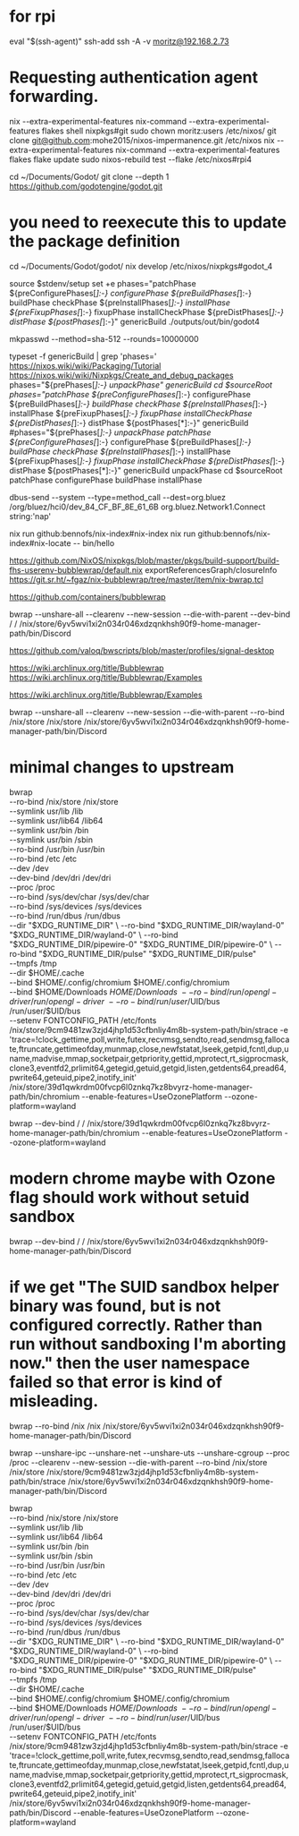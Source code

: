 # for rpi
eval "$(ssh-agent)"
ssh-add
ssh -A -v moritz@192.168.2.73
# Requesting authentication agent forwarding.


nix --extra-experimental-features nix-command --extra-experimental-features flakes shell nixpkgs#git
sudo chown moritz:users /etc/nixos/
git clone git@github.com:mohe2015/nixos-impermanence.git /etc/nixos
nix --extra-experimental-features nix-command --extra-experimental-features flakes flake update
sudo nixos-rebuild test --flake /etc/nixos#rpi4

cd ~/Documents/Godot/
git clone --depth 1 https://github.com/godotengine/godot.git

# you need to reexecute this to update the package definition
cd ~/Documents/Godot/godot/
nix develop /etc/nixos/nixpkgs#godot_4

source $stdenv/setup
set +e
phases="patchPhase ${preConfigurePhases[*]:-} configurePhase ${preBuildPhases[*]:-} buildPhase checkPhase ${preInstallPhases[*]:-} installPhase ${preFixupPhases[*]:-} fixupPhase installCheckPhase ${preDistPhases[*]:-} distPhase ${postPhases[*]:-}" genericBuild
./outputs/out/bin/godot4




mkpasswd --method=sha-512 --rounds=10000000













typeset -f genericBuild | grep 'phases='
https://nixos.wiki/wiki/Packaging/Tutorial
https://nixos.wiki/wiki/Nixpkgs/Create_and_debug_packages
phases="${prePhases[*]:-} unpackPhase" genericBuild
cd $sourceRoot
phases="patchPhase ${preConfigurePhases[*]:-}             configurePhase ${preBuildPhases[*]:-} buildPhase checkPhase             ${preInstallPhases[*]:-} installPhase ${preFixupPhases[*]:-} fixupPhase installCheckPhase             ${preDistPhases[*]:-} distPhase ${postPhases[*]:-}" genericBuild
#phases="${prePhases[*]:-} unpackPhase patchPhase ${preConfigurePhases[*]:-}             configurePhase ${preBuildPhases[*]:-} buildPhase checkPhase             ${preInstallPhases[*]:-} installPhase ${preFixupPhases[*]:-} fixupPhase installCheckPhase             ${preDistPhases[*]:-} distPhase ${postPhases[*]:-}" genericBuild
unpackPhase
cd $sourceRoot
patchPhase
configurePhase
buildPhase
installPhase








dbus-send --system --type=method_call --dest=org.bluez /org/bluez/hci0/dev_84_CF_BF_8E_61_6B org.bluez.Network1.Connect string:'nap'


nix run github:bennofs/nix-index#nix-index
nix run github:bennofs/nix-index#nix-locate -- bin/hello


https://github.com/NixOS/nixpkgs/blob/master/pkgs/build-support/build-fhs-userenv-bubblewrap/default.nix
exportReferencesGraph/closureInfo
https://git.sr.ht/~fgaz/nix-bubblewrap/tree/master/item/nix-bwrap.tcl

https://github.com/containers/bubblewrap

bwrap --unshare-all --clearenv --new-session --die-with-parent --dev-bind / / /nix/store/6yv5wvi1xi2n034r046xdzqnkhsh90f9-home-manager-path/bin/Discord

https://github.com/valoq/bwscripts/blob/master/profiles/signal-desktop

https://wiki.archlinux.org/title/Bubblewrap
https://wiki.archlinux.org/title/Bubblewrap/Examples

https://wiki.archlinux.org/title/Bubblewrap/Examples

bwrap --unshare-all --clearenv --new-session --die-with-parent --ro-bind /nix/store /nix/store /nix/store/6yv5wvi1xi2n034r046xdzqnkhsh90f9-home-manager-path/bin/Discord

# minimal changes to upstream

bwrap \
    --ro-bind /nix/store /nix/store \
    --symlink usr/lib /lib \
    --symlink usr/lib64 /lib64 \
    --symlink usr/bin /bin \
    --symlink usr/bin /sbin \
    --ro-bind /usr/bin /usr/bin \
    --ro-bind /etc /etc \
    --dev /dev \
    --dev-bind /dev/dri /dev/dri \
    --proc /proc \
    --ro-bind /sys/dev/char /sys/dev/char \
    --ro-bind /sys/devices /sys/devices \
    --ro-bind /run/dbus /run/dbus \
    --dir "$XDG_RUNTIME_DIR" \
    --ro-bind "$XDG_RUNTIME_DIR/wayland-0" "$XDG_RUNTIME_DIR/wayland-0" \
    --ro-bind "$XDG_RUNTIME_DIR/pipewire-0" "$XDG_RUNTIME_DIR/pipewire-0" \
    --ro-bind "$XDG_RUNTIME_DIR/pulse" "$XDG_RUNTIME_DIR/pulse" \
    --tmpfs /tmp \
    --dir $HOME/.cache \
    --bind $HOME/.config/chromium $HOME/.config/chromium \
    --bind $HOME/Downloads $HOME/Downloads \
    --ro-bind /run/opengl-driver /run/opengl-driver \
    --ro-bind /run/user/$UID/bus /run/user/$UID/bus \
    --setenv FONTCONFIG_PATH /etc/fonts \
    /nix/store/9cm9481zw3zjd4jhp1d53cfbnliy4m8b-system-path/bin/strace -e 'trace=!clock_gettime,poll,write,futex,recvmsg,sendto,read,sendmsg,fallocate,ftruncate,gettimeofday,munmap,close,newfstatat,lseek,getpid,fcntl,dup,uname,madvise,mmap,socketpair,getpriority,gettid,mprotect,rt_sigprocmask,clone3,eventfd2,prlimit64,getegid,getuid,getgid,listen,getdents64,pread64,pwrite64,geteuid,pipe2,inotify_init' /nix/store/39d1qwkrdm00fvcp6l0znkq7kz8bvyrz-home-manager-path/bin/chromium --enable-features=UseOzonePlatform --ozone-platform=wayland

bwrap --dev-bind / / /nix/store/39d1qwkrdm00fvcp6l0znkq7kz8bvyrz-home-manager-path/bin/chromium --enable-features=UseOzonePlatform --ozone-platform=wayland

# modern chrome maybe with Ozone flag should work without setuid sandbox

bwrap --dev-bind / / /nix/store/6yv5wvi1xi2n034r046xdzqnkhsh90f9-home-manager-path/bin/Discord

# if we get "The SUID sandbox helper binary was found, but is not configured correctly. Rather than run without sandboxing I'm aborting now." then the user namespace failed so that error is kind of misleading.

bwrap --ro-bind /nix /nix /nix/store/6yv5wvi1xi2n034r046xdzqnkhsh90f9-home-manager-path/bin/Discord

bwrap --unshare-ipc --unshare-net --unshare-uts --unshare-cgroup --proc /proc --clearenv --new-session --die-with-parent --ro-bind /nix/store /nix/store /nix/store/9cm9481zw3zjd4jhp1d53cfbnliy4m8b-system-path/bin/strace /nix/store/6yv5wvi1xi2n034r046xdzqnkhsh90f9-home-manager-path/bin/Discord


bwrap \
    --ro-bind /nix/store /nix/store \
    --symlink usr/lib /lib \
    --symlink usr/lib64 /lib64 \
    --symlink usr/bin /bin \
    --symlink usr/bin /sbin \
    --ro-bind /usr/bin /usr/bin \
    --ro-bind /etc /etc \
    --dev /dev \
    --dev-bind /dev/dri /dev/dri \
    --proc /proc \
    --ro-bind /sys/dev/char /sys/dev/char \
    --ro-bind /sys/devices /sys/devices \
    --ro-bind /run/dbus /run/dbus \
    --dir "$XDG_RUNTIME_DIR" \
    --ro-bind "$XDG_RUNTIME_DIR/wayland-0" "$XDG_RUNTIME_DIR/wayland-0" \
    --ro-bind "$XDG_RUNTIME_DIR/pipewire-0" "$XDG_RUNTIME_DIR/pipewire-0" \
    --ro-bind "$XDG_RUNTIME_DIR/pulse" "$XDG_RUNTIME_DIR/pulse" \
    --tmpfs /tmp \
    --dir $HOME/.cache \
    --bind $HOME/.config/chromium $HOME/.config/chromium \
    --bind $HOME/Downloads $HOME/Downloads \
    --ro-bind /run/opengl-driver /run/opengl-driver \
    --ro-bind /run/user/$UID/bus /run/user/$UID/bus \
    --setenv FONTCONFIG_PATH /etc/fonts \
    /nix/store/9cm9481zw3zjd4jhp1d53cfbnliy4m8b-system-path/bin/strace -e 'trace=!clock_gettime,poll,write,futex,recvmsg,sendto,read,sendmsg,fallocate,ftruncate,gettimeofday,munmap,close,newfstatat,lseek,getpid,fcntl,dup,uname,madvise,mmap,socketpair,getpriority,gettid,mprotect,rt_sigprocmask,clone3,eventfd2,prlimit64,getegid,getuid,getgid,listen,getdents64,pread64,pwrite64,geteuid,pipe2,inotify_init' /nix/store/6yv5wvi1xi2n034r046xdzqnkhsh90f9-home-manager-path/bin/Discord --enable-features=UseOzonePlatform --ozone-platform=wayland
